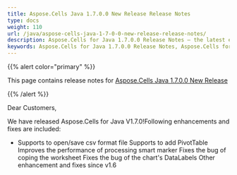 ```yaml
---
title: Aspose.Cells Java 1.7.0.0 New Release Release Notes
type: docs
weight: 110
url: /java/aspose-cells-java-1-7-0-0-new-release-release-notes/
description: Aspose.Cells for Java 1.7.0.0 Release Notes – the latest enhancements, new features, and fixes.
keywords: Aspose.Cells for Java 1.7.0.0 Release Notes, Aspose.Cells for Java 1.7.0.0 updates and fixes
---
```


{{% alert color="primary" %}} 

This page contains release notes for [Aspose.Cells Java 1.7.0.0 New Release](https://downloads.aspose.com/cells/java/new-releases/aspose.cells-java-1.7.0.0-new-release/)

{{% /alert %}} 

Dear Customers, 

We have released Aspose.Cells for Java V1.7.0!Following enhancements and fixes are included: 

- Supports to open/save csv format file
  Supports to add PivotTable 
  Improves the performance of processing smart marker 
  Fixes the bug of coping the worksheet 
  Fixes the bug of the chart's DataLabels 
  Other enhancement and fixes since v1.6 
